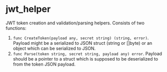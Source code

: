 # jwt_helper
JWT token creation and validation/parsing helpers. Consists of two functions:
1. `func CreateToken(payload any, secret string) (string, error)`. Payload might be a serialized to
JSON struct (string or []byte) or an object which can be serialized to JSON.
2. `func Parse(token string, secret string, payload any) error`. Payload should be a pointer to a
struct which is supposed to be deserialized to from the token JSON payload.
